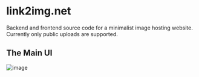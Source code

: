 # link2img.net

Backend and frontend source code for a minimalist image hosting website. Currently only public uploads are supported.

## The Main UI
![image](https://github.com/user-attachments/assets/9819cefc-b3a1-4c04-9f40-e64adf2f0283)
